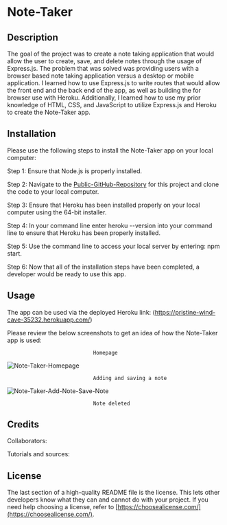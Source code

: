 # Note-Taker

## Description

The goal of the project was to create a note taking application that would allow the user to create, save, and delete notes through the usage of Express.js. The problem that was solved was providing users with a browser based note taking application versus a desktop or mobile application. I learned how to use Express.js to write routes that would allow the front end and the back end of the app, as well as building the for browser use with Heroku. Additionally, I learned how to use my prior knowledge of HTML, CSS, and JavaScript to utilize Express.js and Heroku to create the Note-Taker app.

## Installation

Please use the following steps to install the Note-Taker app on your local computer:

Step 1: Ensure that Node.js is properly installed.

Step 2: Navigate to the [Public-GitHub-Repository](https://github.com/AlexandertheGreat491/Note-Taker.git) for this project and clone the code to your local computer.

Step 3: Ensure that Heroku has been installed properly on your local computer using the 64-bit installer.

Step 4: In your command line enter heroku --version into your command line to ensure that Heroku has been properly installed.

Step 5: Use the command line to access your local server by entering: npm start.

Step 6: Now that all of the installation steps have been completed, a developer would be ready to use this app.

## Usage

The app can be used via the deployed Heroku link: (https://pristine-wind-cave-35232.herokuapp.com/)

Please review the below screenshots to get an idea of how the Note-Taker app is used:
                                
                                Homepage
                                
![Note-Taker-Homepage](https://user-images.githubusercontent.com/64184203/177411720-73a54010-9478-427c-af33-0704feec6208.jpg)


                                Adding and saving a note

![Note-Taker-Add-Note-Save-Note](https://user-images.githubusercontent.com/64184203/177412974-13d6a2a0-2a6b-4c36-8386-21897ad0f45f.jpg)


                                Note deleted






## Credits

Collaborators:


Tutorials and sources:


## License

The last section of a high-quality README file is the license. This lets other developers know what they can and cannot do with your project. If you need help choosing a license, refer to [https://choosealicense.com/](https://choosealicense.com/).

